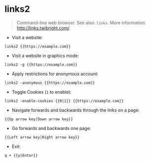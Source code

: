 # links2

> Command-line web browser.
> See also: `links`.
> More information: <http://links.twibright.com/>.

- Visit a website:

`links2 {{https://example.com}}`

- Visit a website in graphics mode:

`links2 -g {{https://example.com}}`

- Apply restrictions for anonymous account:

`links2 -anonymous {{https://example.com}}`

- Toggle Cookies (`1` to enable):

`links2 -enable-cookies {{0|1}} {{https://example.com}}`

- Navigate forwards and backwards through the links on a page:

`{{Up arrow key|Down arrow key}}`

- Go forwards and backwards one page:

`{{Left arrow key|Right arrow key}}`

- Exit:

`q + {{y|Enter}}`
